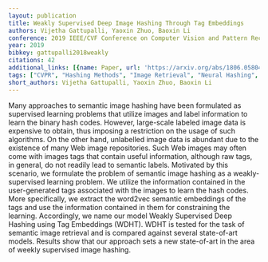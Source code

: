 ```yaml
---
layout: publication
title: Weakly Supervised Deep Image Hashing Through Tag Embeddings
authors: Vijetha Gattupalli, Yaoxin Zhuo, Baoxin Li
conference: 2019 IEEE/CVF Conference on Computer Vision and Pattern Recognition (CVPR)
year: 2019
bibkey: gattupalli2018weakly
citations: 42
additional_links: [{name: Paper, url: 'https://arxiv.org/abs/1806.05804'}]
tags: ["CVPR", "Hashing Methods", "Image Retrieval", "Neural Hashing", "Scalability", "Supervised"]
short_authors: Vijetha Gattupalli, Yaoxin Zhuo, Baoxin Li
---
```

Many approaches to semantic image hashing have been formulated as supervised
learning problems that utilize images and label information to learn the binary
hash codes. However, large-scale labeled image data is expensive to obtain,
thus imposing a restriction on the usage of such algorithms. On the other hand,
unlabelled image data is abundant due to the existence of many Web image
repositories. Such Web images may often come with images tags that contain
useful information, although raw tags, in general, do not readily lead to
semantic labels. Motivated by this scenario, we formulate the problem of
semantic image hashing as a weakly-supervised learning problem. We utilize the
information contained in the user-generated tags associated with the images to
learn the hash codes. More specifically, we extract the word2vec semantic
embeddings of the tags and use the information contained in them for
constraining the learning. Accordingly, we name our model Weakly Supervised
Deep Hashing using Tag Embeddings (WDHT). WDHT is tested for the task of
semantic image retrieval and is compared against several state-of-art models.
Results show that our approach sets a new state-of-art in the area of weekly
supervised image hashing.